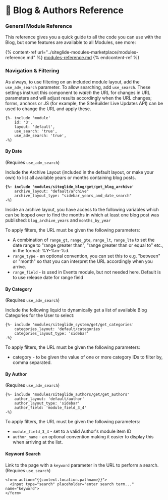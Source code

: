 # 👀 Blog & Authors Reference

### General Module Reference

This reference gives you a quick guide to all the code you can use with the Blog, but some features are available to all Modules, see more:

{% content-ref url="../siteglide-modules-marketplace/modules-reference.md" %}
[modules-reference.md](../siteglide-modules-marketplace/modules-reference.md)
{% endcontent-ref %}

### Navigation & Filtering

As always, to use filtering on an included module layout, add the `use_adv_search` parameter. To allow searching, add `use_search`. These settings instruct this component to _watch_ the URL for changes in URL parameters and will adjust results accordingly when the URL changes; forms, anchors or JS (for example, the SiteBuilder Live Updates API) can be used to change the URL and apply these.

```
{%- include 'module'
    id: '3',
    layout: 'default',
    use_search: 'true',
    use_adv_search: 'true',
-%}
```

#### By Date

(Requires `use_adv_search`)

Include the Archive Layout (included in the default layout, or make your own) to list all available years or months containing blog posts.

<pre class="language-liquid"><code class="lang-liquid"><strong>{%- include 'modules/siteglide_blog/get/get_blog_archive'
</strong>    archive_layout: "default/archive"
    archive_layout_type: "sidebar_years_and_date_search" 
-%}
</code></pre>

Inside an archive layout, you have access to the following variables which can be looped over to find the months in which at least one blog post was published: `blog_archive_years` and `months_by_year`



To apply filters, the URL must be given the following parameters:

* A combination of `range_gt`, `range_gte`, `range_lt`, `range_lte` to set the date range to "range greater than", "range greater than or equal to" etc., in the format: %Y-%m-%d.&#x20;
* `range_type` - an optional convention, you can set this to e.g. "between" or "month" so that you can interpret the URL accordingly when you arrive.
* `range_field` - is used in Events module, but not needed here. Default is to use release date for range field

#### By Category

(Requires `use_adv_search`)

Include the following liquid to dynamically get a list of available Blog Categories for the User to select:

```liquid
{%- include 'modules/siteglide_system/get/get_categories'
    categories_layout: 'default/categories'
    categories_layout_type: 'sidebar' 
-%}
```

To apply filters, the URL must be given the following parameters:

* category - to be given the value of one or more category IDs to filter by, comma separated.&#x20;

#### By Author

&#x20;(Requires `use_adv_search`)

```liquid
{%- include 'modules/siteglide_authors/get/get_authors'
    author_layout: 'default/author'
    author_layout_type: 'sidebar'
    author_field: 'module_field_3_4' 
-%}
```

To apply filters, the URL must be given the following parameters:

* `module_field_3_4` - set to a valid Author's module item ID
* `author_name` - an optional convention making it easier to display this when arriving at the list.

#### Keyword Search

Link to the page with a `keyword` parameter in the URL to perform a search. (Requires `use_search`)

```
<form action="{{context.location.pathname}}">
  <input type="search" placeholder="enter search term..." name="keyword">
</form> 
```
